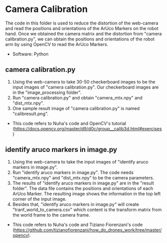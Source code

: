 # Camera Calibration
The code in this folder is used to reduce the distortion of the web-camera and read the positions and orientations of the ArUco Markers on the robot hand. Once we obtained the camera matrix and the distortion from "camera calibration.py", we can obtain the positions and orientations of the robot arm by using OpenCV to read the ArUco Markers.
* Software: Python

## camera calibration.py
1. Using the web-camera to take 30-50 checkerboard images to be the input images of "camera calibration.py". Our checkerboard images are in the "image_processing folder".
2. Run "camera calibration.py" and obtain "camera_mtx.npy" and "dist_mtx.npy".
3. One sample result image of "camera calibration.py" is named "calibresult.png".
* This code refers to Nuha's code and OpenCV's tutorial (https://docs.opencv.org/master/d9/d0c/group__calib3d.html#exercises)

## identify aruco markers in image.py
1. Using the web-camera to take the input images of "identify aruco markers in image.py".
2. Run "identify aruco markers in image.py". The code needs "camera_mtx.npy" and "dist_mtx.npy" to be the camera parameters.
3. The results of "identify aruco markers in image.py" are in the "result folder". The data file contains the positions and orientations of each ArUco Marker. The resulting image shows the information in the top left corner of the input image.
4. Besides that, "identify aruco markers in image.py" will create "tranf_world_to_camera.csv" which content is the transform matrix from the world frame to the camera frame.
* This code refers to Nuha's code and Tiziano Fiorenzani's code (https://github.com/tizianofiorenzani/how_do_drones_work/tree/master/opencv).

